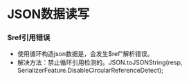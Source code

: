 # JSON数据读写
### $ref引用错误
- 使用循环构造json数据是，会发生$ref"解析错误。
- 解决方法：禁止循环引用检测的。JSON.toJSONString(resp, SerializerFeature.DisableCircularReferenceDetect);